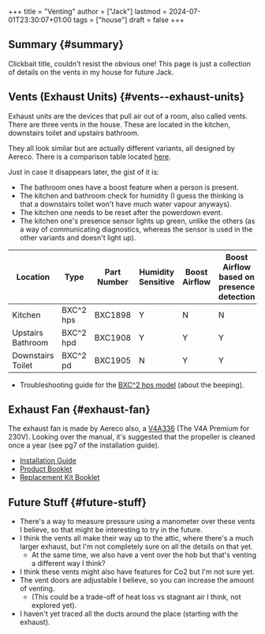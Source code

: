 +++
title = "Venting"
author = ["Jack"]
lastmod = 2024-07-01T23:30:07+01:00
tags = ["house"]
draft = false
+++

## Summary {#summary}

Clickbait title, couldn't resist the obvious one! This page is just a collection of details on the vents in my house for future Jack.


## Vents (Exhaust Units) {#vents--exhaust-units}

Exhaust units are the devices that pull air out of a room, also called vents.
There are three vents in the house. These are located in the kitchen, downstairs toilet and upstairs bathroom.

They all look similar but are actually different variants, all designed by Aereco.
There is a comparison table located [here](https://www.aereco.ie/products/exhaust-units-ie/bxc-2/#characteristics).

Just in case it disappears later, the gist of it is:

-   The bathroom ones have a boost feature when a person is present.
-   The kitchen and bathroom check for humidity (I guess the thinking is that a downstairs toilet won't have much water vapour anyways).
-   The kitchen one needs to be reset after the powerdown event.
-   The kitchen one's presence sensor lights up green, unlike the others (as a way of communicating diagnostics, whereas the sensor is used in the other variants and doesn't light up).

| Location          | Type      | Part Number | Humidity Sensitive | Boost Airflow | Boost Airflow based on presence detection |
|-------------------|-----------|-------------|--------------------|---------------|-------------------------------------------|
| Kitchen           | BXC^2 hps | BXC1898     | Y                  | N             | N                                         |
| Upstairs Bathroom | BXC^2 hpd | BXC1908     | Y                  | Y             | Y                                         |
| Downstairs Toilet | BXC^2 pd  | BXC1905     | N                  | Y             | Y                                         |

-   Troubleshooting guide for the [BXC^2 hps model](/vents/bxchps-beeping-troubleshooting-noise.pdf) (about the beeping).


## Exhaust Fan {#exhaust-fan}

The exhaust fan is made by Aereco also, a [V4A336](https://www.aereco.ie/products/exhaust-fans-ie/v4a-premium/) (The V4A Premium for 230V).
Looking over the manual, it's suggested that the propeller is cleaned once a year (see pg7 of the installation guide).

-   [Installation Guide](/vents/TF4496_E_V4Apremium_display-4.pdf)
-   [Product Booklet](/vents/FLY337GB_v4_display-4.pdf)
-   [Replacement Kit Booklet](/vents/TF4540_C_display-1.pdf)


## Future Stuff {#future-stuff}

-   There's a way to measure pressure using a manometer over these vents I believe, so that might be interesting to try in the future.
-   I think the vents all make their way up to the attic, where there's a much larger exhaust, but I'm not completely sure on all the details on that yet.
    -   At the same time, we also have a vent over the hob but that's venting a different way I think?
-   I think these vents might also have features for Co2 but I'm not sure yet.
-   The vent doors are adjustable I believe, so you can increase the amount of venting.
    -   (This could be a trade-off of heat loss vs stagnant air I think, not explored yet).
-   I haven't yet traced all the ducts around the place (starting with the exhaust).
